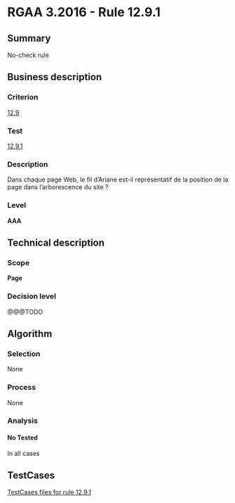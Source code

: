 # RGAA 3.2016 - Rule 12.9.1

## Summary
No-check rule


## Business description

### Criterion
[12.9](http://references.modernisation.gouv.fr/rgaa-accessibilite/2016/criteres.html#crit-12-9)

### Test
[12.9.1](http://references.modernisation.gouv.fr/rgaa-accessibilite/2016/criteres.html#test-12-9-1)

### Description
<div lang="fr">Dans chaque page Web, le fil d&#x2019;Ariane est-il repr&#xE9;sentatif de la position de la page dans l&#x2019;arborescence du site&nbsp;?</div>

### Level
**AAA**


## Technical description

### Scope
**Page**

### Decision level
@@@TODO


## Algorithm

### Selection
None

### Process
None

### Analysis

#### No Tested
In all cases


##  TestCases

[TestCases files for rule 12.9.1](https://github.com/Asqatasun/Asqatasun/tree/develop/rules/rules-rgaa3.2016/src/test/resources/testcases/rgaa32016/Rgaa32016Rule120901/)


